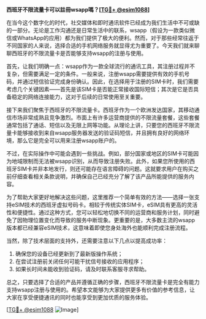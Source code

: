 **西班牙不限流量卡可以註冊wsapp嗎？[[TG💪+ @esim1088](https://t.me/s/esim1088)]**

在当今这个数字化的时代，社交媒体和即时通讯软件已经成为我们生活中不可或缺的一部分。无论是工作沟通还是日常生活中的联系，wsapp（假设为一款类似微信或WhatsApp的应用）都为我们提供了极大的便利。然而，对于那些经常往返于不同国家的人来说，选择合适的手机网络服务就显得尤为重要了。今天我们就来聊聊西班牙的不限流量卡是否能够支持wsapp的注册与使用。

首先，让我们明确一点：wsapp作为一款全球流行的通讯工具，其注册过程并不复杂，但需要满足一定的条件。一般来说，注册wsapp需要提供有效的手机号码，并通过短信验证完成身份确认。因此，在选择用于注册的SIM卡时，我们需要考虑几个关键因素——首先是该SIM卡是否能正常接收国际短信；其次是它是否具备稳定的网络连接能力，这对于后续的日常使用至关重要。

接下来我们聚焦于西班牙的不限流量卡。西班牙作为一个欧洲发达国家，其移动通信市场非常成熟且竞争激烈。市面上有许多运营商提供的不限流量套餐，这些套餐通常包括了通话、短信以及无限上网等功能。从理论上讲，只要您的西班牙不限流量卡能够接收到来自wsapp服务器发送的验证码短信，并且拥有良好的网络环境，那么它是完全可以用来注册wsapp账户的。

不过，在实际操作中可能会遇到一些挑战。例如，部分国家或地区的SIM卡可能因为地域限制而无法被wsapp识别，从而导致注册失败。此外，如果您所使用的西班牙SIM卡并非本地发行，则还可能存在语言障碍的问题。这就要求用户在购买之前仔细查看相关条款说明，并确保自己已经充分了解了该产品所能提供的服务内容。

为了帮助大家更好地解决这些问题，这里推荐一个简单有效的方法——选择一张支持eSIM技术的西班牙虚拟号码卡。相较于传统实体SIM卡，eSIM具有更高的灵活性和便捷性。通过这种方式，您可以轻松地切换不同的运营商和服务计划，同时避免了因物理位置变化而导致的服务中断现象。更重要的是，大多数主流的wsapp版本都已经兼容eSIM技术，这意味着即使您身处海外也能顺利完成注册流程。

当然，除了技术层面的支持外，还需要注意以下几点以提高成功率：
1. 确保您的设备已经更新到了最新版操作系统；
2. 在尝试注册前关闭任何可能干扰信号接收的应用程序；
3. 如果长时间未能收到验证码，请及时联系客服寻求帮助。

总之，只要选择了合适的产品并遵循正确的步骤，西班牙不限流量卡是完全有能力支持wsapp注册与使用的。希望本文能够为大家提供更多有价值的参考信息，让大家在享受便捷通讯的同时也能享受到更加优质的服务体验。

[[TG💪+ @esim1088](https://t.me/s/esim1088) ![Image](https://i.postimg.cc/4NQfJmqS/Snipaste-2025-05-13-00-14-12.png)]